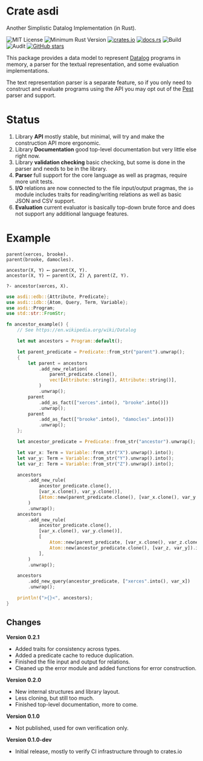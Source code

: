 # Crate asdi

Another Simplistic Datalog Implementation (in Rust).


![MIT License](https://img.shields.io/badge/license-mit-118811.svg)
![Minimum Rust Version](https://img.shields.io/badge/Min%20Rust-1.53-green.svg)
[![crates.io](https://img.shields.io/crates/v/asdi.svg)](https://crates.io/crates/asdi)
[![docs.rs](https://docs.rs/asdi/badge.svg)](https://docs.rs/asdi)
![Build](https://github.com/johnstonskj/rust-asdi/workflows/Rust/badge.svg)
![Audit](https://github.com/johnstonskj/rust-asdi/workflows/Security%20audit/badge.svg)
[![GitHub stars](https://img.shields.io/github/stars/johnstonskj/rust-asdi.svg)](https://github.com/johnstonskj/rust-asdi/stargazers)

This package provides a data model to represent [Datalog](https://en.wikipedia.org/wiki/Datalog)
programs in memory, a parser for the textual representation, and some evaluation implementations.

The text representation parser is a separate feature, so if you only need to construct and evaluate
programs using the API you may opt out of the [Pest](https://pest.rs) parser and support.

# Status

1. Library **API** mostly stable, but minimal, will try and make the construction API more ergonomic.
2. Library **Documentation** good top-level documentation but very little else right now.
3. Library **validation checking** basic checking, but some is done in the parser and needs to be in the library.
4. **Parser** full support for the core language as well as pragmas, require more unit tests.
5. **I/O** relations are now connected to the file input/output pragmas, the `io` module includes traits for 
   reading/writing relations as well as basic JSON and CSV support.
6. **Evaluation** current evaluator is basically top-down brute force and does not support any additional language features.

# Example

```datalog
parent(xerces, brooke).
parent(brooke, damocles).

ancestor(X, Y) ⟵ parent(X, Y).
ancestor(X, Y) ⟵ parent(X, Z) ⋀ parent(Z, Y).

?- ancestor(xerces, X).
```

```rust
use asdi::edb::{Attribute, Predicate};
use asdi::idb::{Atom, Query, Term, Variable};
use asdi::Program;
use std::str::FromStr;

fn ancestor_example() {
    // See https://en.wikipedia.org/wiki/Datalog

    let mut ancestors = Program::default();

    let parent_predicate = Predicate::from_str("parent").unwrap();
    {
        let parent = ancestors
            .add_new_relation(
                parent_predicate.clone(),
                vec![Attribute::string(), Attribute::string()],
            )
            .unwrap();
        parent
            .add_as_fact(["xerces".into(), "brooke".into()])
            .unwrap();
        parent
            .add_as_fact(["brooke".into(), "damocles".into()])
            .unwrap();
    };

    let ancestor_predicate = Predicate::from_str("ancestor").unwrap();

    let var_x: Term = Variable::from_str("X").unwrap().into();
    let var_y: Term = Variable::from_str("Y").unwrap().into();
    let var_z: Term = Variable::from_str("Z").unwrap().into();

    ancestors
        .add_new_rule(
            ancestor_predicate.clone(),
            [var_x.clone(), var_y.clone()],
            [Atom::new(parent_predicate.clone(), [var_x.clone(), var_y.clone()]).into()],
        )
        .unwrap();
    ancestors
        .add_new_rule(
            ancestor_predicate.clone(),
            [var_x.clone(), var_y.clone()],
            [
                Atom::new(parent_predicate, [var_x.clone(), var_z.clone()]).into(),
                Atom::new(ancestor_predicate.clone(), [var_z, var_y]).into(),
            ],
        )
        .unwrap();

    ancestors
        .add_new_query(ancestor_predicate, ["xerces".into(), var_x])
        .unwrap();

    println!(">{}<", ancestors);
}
```

## Changes

**Version 0.2.1**

* Added traits for consistency across types.
* Added a predicate cache to reduce duplication.
* Finished the file input and output for relations.
* Cleaned up the error module and added functions for error construction.

**Version 0.2.0**

* New internal structures and library layout.
* Less cloning, but still too much.
* Finished top-level documentation, more to come. 

**Version 0.1.0**

* Not published, used for own verification only.

**Version 0.1.0-dev**

* Initial release, mostly to verify CI infrastructure through to crates.io

